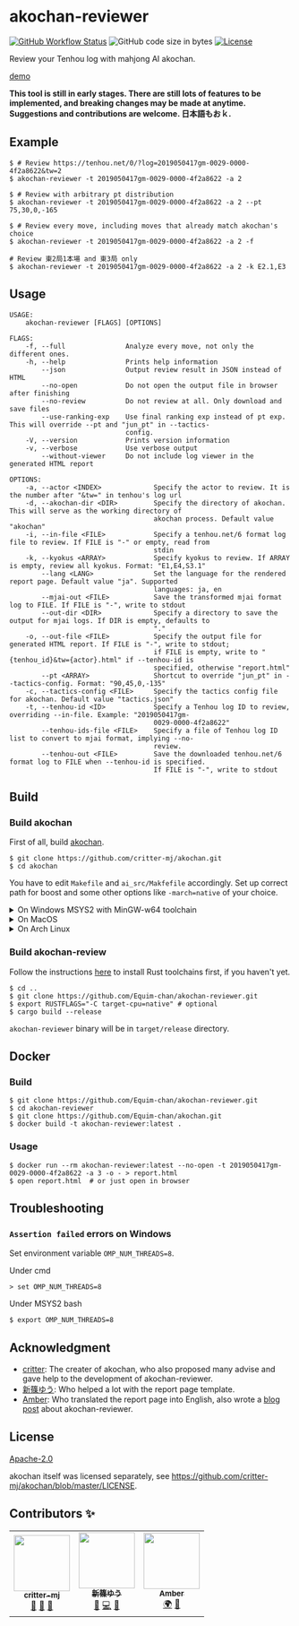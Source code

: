 # akochan-reviewer

[![GitHub Workflow Status](https://github.com/Equim-chan/akochan-reviewer/workflows/build/badge.svg)](https://github.com/Equim-chan/akochan-reviewer/actions)
![GitHub code size in bytes](https://img.shields.io/github/languages/code-size/Equim-chan/akochan-reviewer)
[![License](https://img.shields.io/github/license/Equim-chan/akochan-reviewer)](https://github.com/Equim-chan/akochan-reviewer/blob/master/LICENSE)

Review your Tenhou log with mahjong AI akochan.

[demo](https://gh.ekyu.moe/akochan-reviewer-demo.html)

**This tool is still in early stages. There are still lots of features to be implemented, and breaking changes may be made at anytime. Suggestions and contributions are welcome. 日本語もおｋ.**

## Example
```console
$ # Review https://tenhou.net/0/?log=2019050417gm-0029-0000-4f2a8622&tw=2
$ akochan-reviewer -t 2019050417gm-0029-0000-4f2a8622 -a 2

$ # Review with arbitrary pt distribution
$ akochan-reviewer -t 2019050417gm-0029-0000-4f2a8622 -a 2 --pt 75,30,0,-165

$ # Review every move, including moves that already match akochan's choice
$ akochan-reviewer -t 2019050417gm-0029-0000-4f2a8622 -a 2 -f

# Review 東2局1本場 and 東3局 only
$ akochan-reviewer -t 2019050417gm-0029-0000-4f2a8622 -a 2 -k E2.1,E3
```

## Usage
```plain
USAGE:
    akochan-reviewer [FLAGS] [OPTIONS]

FLAGS:
    -f, --full               Analyze every move, not only the different ones.
    -h, --help               Prints help information
        --json               Output review result in JSON instead of HTML
        --no-open            Do not open the output file in browser after finishing
        --no-review          Do not review at all. Only download and save files
        --use-ranking-exp    Use final ranking exp instead of pt exp. This will override --pt and "jun_pt" in --tactics-
                             config.
    -V, --version            Prints version information
    -v, --verbose            Use verbose output
        --without-viewer     Do not include log viewer in the generated HTML report

OPTIONS:
    -a, --actor <INDEX>             Specify the actor to review. It is the number after "&tw=" in tenhou's log url
    -d, --akochan-dir <DIR>         Specify the directory of akochan. This will serve as the working directory of
                                    akochan process. Default value "akochan"
    -i, --in-file <FILE>            Specify a tenhou.net/6 format log file to review. If FILE is "-" or empty, read from
                                    stdin
    -k, --kyokus <ARRAY>            Specify kyokus to review. If ARRAY is empty, review all kyokus. Format: "E1,E4,S3.1"
        --lang <LANG>               Set the language for the rendered report page. Default value "ja". Supported
                                    languages: ja, en
        --mjai-out <FILE>           Save the transformed mjai format log to FILE. If FILE is "-", write to stdout
        --out-dir <DIR>             Specify a directory to save the output for mjai logs. If DIR is empty, defaults to
                                    "."
    -o, --out-file <FILE>           Specify the output file for generated HTML report. If FILE is "-", write to stdout;
                                    if FILE is empty, write to "{tenhou_id}&tw={actor}.html" if --tenhou-id is
                                    specified, otherwise "report.html"
        --pt <ARRAY>                Shortcut to override "jun_pt" in --tactics-config. Format: "90,45,0,-135"
    -c, --tactics-config <FILE>     Specify the tactics config file for akochan. Default value "tactics.json"
    -t, --tenhou-id <ID>            Specify a Tenhou log ID to review, overriding --in-file. Example: "2019050417gm-
                                    0029-0000-4f2a8622"
        --tenhou-ids-file <FILE>    Specify a file of Tenhou log ID list to convert to mjai format, implying --no-
                                    review.
        --tenhou-out <FILE>         Save the downloaded tenhou.net/6 format log to FILE when --tenhou-id is specified.
                                    If FILE is "-", write to stdout
```

## Build
### Build akochan
First of all, build [akochan](https://github.com/critter-mj/akochan).

```console
$ git clone https://github.com/critter-mj/akochan.git
$ cd akochan
```

You have to edit `Makefile` and `ai_src/Makfefile` accordingly. Set up correct path for boost and some other options like `-march=native` of your choice.

<details><summary>On Windows MSYS2 with MinGW-w64 toolchain</summary>
<p>

```console
$ pacman -Syu mingw-w64-x86_64-{toolchain,boost}
```

Edit `Makefile`:

```Makefile
LIBS = -lboost_system-mt -lws2_32 -L./ -lai -s
```

Edit `ai_src/Makefile`:

```Makefile
LIBS = -lboost_system-mt -lws2_32
```

```console
$ cd ai_src
$ make
$ cd ..
$ make
```

</p>
</details>

<details><summary>On MacOS</summary>
<p>

```console
$ brew install llvm libomp boost
$ cd ai_src
$ make -f Makefile_MacOS
$ cd ..
$ make -f Makefile_MacOS
```

</p>
</details>

<details><summary>On Arch Linux</summary>
<p>

```console
$ sudo pacman -Syu base-devel boost
$ make -f Makefile_Linux
$ cd ..
$ make -f Makefile_Linux
```

</p>
</details>

### Build akochan-review
Follow the instructions [here](https://www.rust-lang.org/learn/get-started) to install Rust toolchains first, if you haven't yet.

```console
$ cd ..
$ git clone https://github.com/Equim-chan/akochan-reviewer.git
$ export RUSTFLAGS="-C target-cpu=native" # optional
$ cargo build --release
```

`akochan-reviewer` binary will be in `target/release` directory.

## Docker
### Build
```console
$ git clone https://github.com/Equim-chan/akochan-reviewer.git
$ cd akochan-reviewer
$ git clone https://github.com/Equim-chan/akochan.git
$ docker build -t akochan-reviewer:latest .
```

### Usage
```console
$ docker run --rm akochan-reviewer:latest --no-open -t 2019050417gm-0029-0000-4f2a8622 -a 3 -o - > report.html
$ open report.html  # or just open in browser
```

## Troubleshooting
### `Assertion failed` errors on Windows
Set environment variable `OMP_NUM_THREADS=8`.

Under cmd
```console
> set OMP_NUM_THREADS=8
```

Under MSYS2 bash
```console
$ export OMP_NUM_THREADS=8
```

## Acknowledgment
* [critter](https://twitter.com/critter_Eng): The creater of akochan, who also proposed many advise and gave help to the development of akochan-reviewer.
* [新篠ゆう](https://github.com/yuarasino): Who helped a lot with the report page template.
* [Amber](https://euophrys.itch.io/): Who translated the report page into English, also wrote a [blog post](https://pathofhouou.blogspot.com/2020/08/training-tool-ako-chan-reviewer.html) about akochan-reviewer.

## License
[Apache-2.0](https://github.com/Equim-chan/akochan-reviewer/blob/master/LICENSE)

akochan itself was licensed separately, see https://github.com/critter-mj/akochan/blob/master/LICENSE.

## Contributors ✨

<!-- ALL-CONTRIBUTORS-LIST:START - Do not remove or modify this section -->
<!-- prettier-ignore-start -->
<!-- markdownlint-disable -->
<table>
  <tr>
    <td align="center"><a href="https://github.com/critter-mj"><img src="https://pbs.twimg.com/profile_images/1005709404623155201/kMTv4X6X_400x400.jpg?s=100" width="100px;" alt=""/><br /><sub><b>critter-mj</b></sub></a><br /><a href="#ideas-critter-mj" title="Ideas, Planning, & Feedback">🤔</a> <a href="#tool-critter-mj" title="Tools">🔧</a> <a href="#data-critter-mj" title="Data">🔣</a></td>
    <td align="center"><a href="https://github.com/yuarasino"><img src="https://avatars2.githubusercontent.com/u/37145593?v=4?s=100" width="100px;" alt=""/><br /><sub><b>新篠ゆう</b></sub></a><br /><a href="#ideas-yuarasino" title="Ideas, Planning, & Feedback">🤔</a> <a href="https://github.com/Equim-chan/akochan-reviewer/commits?author=yuarasino" title="Code">💻</a> <a href="#design-yuarasino" title="Design">🎨</a></td>
    <td align="center"><a href="https://euophrys.itch.io/"><img src="https://avatars0.githubusercontent.com/u/47927161?v=4?s=100" width="100px;" alt=""/><br /><sub><b>Amber</b></sub></a><br /><a href="#translation-Euophrys" title="Translation">🌍</a> <a href="#blog-Euophrys" title="Blogposts">📝</a></td>
  </tr>
</table>

<!-- markdownlint-restore -->
<!-- prettier-ignore-end -->
<!-- ALL-CONTRIBUTORS-LIST:END -->
